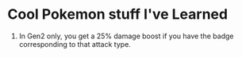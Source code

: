 # Cool Pokemon stuff I've Learned

1. In Gen2 only, you get a 25% damage boost if you have the badge corresponding to that attack type.